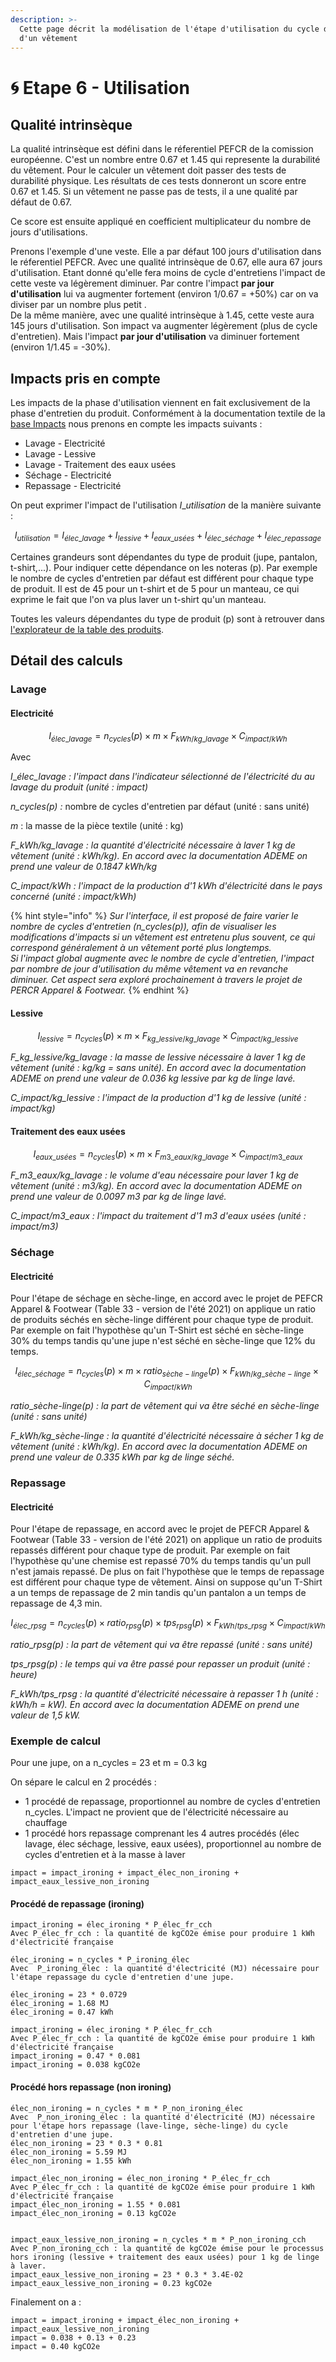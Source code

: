 ```yaml
---
description: >-
  Cette page décrit la modélisation de l'étape d'utilisation du cycle de vie
  d'un vêtement
---
```


# 🌀 Etape 6 - Utilisation

## Qualité intrinsèque

La qualité intrinsèque est défini dans le réferentiel PEFCR de la comission européenne. C'est un nombre entre 0.67 et 1.45 qui represente la durabilité du vêtement. Pour le calculer un vêtement  doit passer des tests de durabilité physique. Les résultats de ces tests donneront un score entre 0.67 et 1.45. Si un vêtement ne passe pas de tests, il a une qualité par défaut de 0.67.

Ce score est ensuite appliqué en coefficient multiplicateur du nombre de jours d'utilisations.&#x20;

Prenons l'exemple d'une veste. Elle a par défaut 100 jours d'utilisation dans le réferentiel PEFCR. Avec une qualité intrinsèque de 0.67, elle aura 67 jours d'utilisation. Etant donné qu'elle fera moins de cycle d'entretiens l'impact de cette veste va légèrement diminuer. Par contre l'impact **par jour d'utilisation** lui va augmenter fortement (environ 1/0.67 = +50%) car on va diviser par un nombre plus petit .\
De la même manière, avec une qualité intrinsèque à 1.45, cette veste aura 145 jours d'utilisation. Son impact va augmenter légèrement (plus de cycle d'entretien). Mais l'impact **par jour d'utilisation** va diminuer fortement (environ 1/1.45 = -30%).

## Impacts pris en compte

Les impacts de la phase d'utilisation viennent en fait exclusivement de la phase d'entretien du produit. Conformément à la documentation textile de la [base Impacts](http://www.base-impacts.ademe.fr) nous prenons en compte les impacts suivants :&#x20;

* Lavage - Electricité
* Lavage - Lessive
* Lavage - Traitement des eaux usées
* Séchage - Electricité
* Repassage - Electricité

On peut exprimer l'impact de l'utilisation _I_\__utilisation_ de la manière suivante :

$$
I_{utilisation} = I_{élec\_lavage} + I_{lessive} + 
I_{eaux\_usées} + I_{élec\_séchage} + I_{élec\_repassage}
$$

Certaines grandeurs sont dépendantes du type de produit (jupe, pantalon, t-shirt,...). Pour indiquer cette dépendance on les noteras (p). Par exemple le nombre de cycles d'entretien par défaut est différent pour chaque type de produit. Il est de 45 pour un t-shirt et de 5 pour un manteau, ce qui exprime le fait que l'on va plus laver un t-shirt qu'un manteau.

Toutes les valeurs dépendantes du type de produit (p) sont à retrouver dans [l'explorateur de la table des produits](https://wikicarbone.beta.gouv.fr/#/explore/products).&#x20;



## Détail des calculs&#x20;

### Lavage

#### Electricité&#x20;

$$
I_{élec\_lavage} = n_{cycles}(p) \times m \times F_{kWh/kg\_lavage} \times C_{impact/kWh}
$$

Avec&#x20;

_I_\__élec\_lavage : l'impact dans l'indicateur sélectionné de l'électricité du au lavage du produit (unité : impact)_

_n\_cycles(p) :_ nombre de cycles d'entretien par défaut (unité : sans unité)

_m_ : la masse de la pièce textile (unité : kg)

_F\_kWh/kg\_lavage : la quantité d'électricité nécessaire à laver 1 kg de vêtement (unité : kWh/kg). En accord avec la documentation ADEME on prend une valeur de 0.1847 kWh/kg_

_C\_impact/kWh :  l'impact de la production d'1 kWh d'électricité dans le pays concerné (unité : impact/kWh)_

{% hint style="info" %}
_Sur l'interface, il est proposé de faire varier le nombre de cycles d'entretien (n\_cycles(p)), afin de visualiser les modifications d'impacts si un vêtement est entretenu plus souvent, ce qui correspond généralement à un vêtement porté plus longtemps._\
_Si l'impact global augmente avec le nombre de cycle d'entretien, l'impact par nombre de jour d'utilisation du même vêtement va en revanche diminuer. Cet aspect sera exploré prochainement à travers le projet de PERCR Apparel & Footwear._
{% endhint %}

#### Lessive

$$
I_{lessive} = n_{cycles}(p) \times m \times F_{kg\_lessive/kg\_lavage} \times C_{impact/kg\_lessive}
$$

_F\_kg\_lessive/kg\_lavage : la masse de lessive nécessaire à laver 1 kg de vêtement (unité : kg/kg = sans unité). En accord avec la documentation ADEME on prend une valeur de 0.036 kg lessive par kg de linge lavé._

_C\_impact/kg\_lessive :  l'impact de la production d'1 kg de lessive (unité : impact/kg)_

#### Traitement des eaux usées

$$
I_{eaux\_usées} = n_{cycles}(p)\times m \times F_{m3\_eaux/kg\_lavage} \times C_{impact/m3\_eaux}
$$

_F\_m3\_eaux/kg\_lavage : le volume d'eau nécessaire pour laver 1 kg de vêtement (unité : m3/kg). En accord avec la documentation ADEME on prend une valeur de 0.0097 m3 par kg de linge lavé._&#x20;

_C\_impact/m3\_eaux :  l'impact du traitement d'1 m3 d'eaux usées (unité : impact/m3)_

### Séchage

#### Electricité

Pour l'étape de séchage en sèche-linge, en accord avec le projet de PEFCR Apparel & Footwear (Table 33 - version de l'été 2021) on applique un ratio de produits séchés en sèche-linge différent pour chaque type de produit. Par exemple on fait l'hypothèse qu'un T-Shirt est séché en sèche-linge 30% du temps tandis qu'une jupe n'est séché en sèche-linge que 12% du temps.

$$
I_{élec\_séchage} = n_{cycles}(p) \times m\times ratio_{sèche-linge}(p) \times F_{kWh/kg\_sèche-linge} \times C_{impact/kWh}
$$

_ratio_\__sèche-linge(p) : la part de vêtement qui va être séché en sèche-linge (unité : sans unité)_

_F\_kWh/kg\_sèche-linge : la quantité d'électricité nécessaire à sécher 1 kg de vêtement (unité : kWh/kg). En accord avec la documentation ADEME on prend une valeur de 0.335 kWh par kg de linge séché._&#x20;

### Repassage

#### Electricité

Pour l'étape de repassage, en accord avec le projet de PEFCR Apparel & Footwear (Table 33 - version de l'été 2021) on applique un ratio de produits repassés différent pour chaque type de produit. Par exemple on fait l'hypothèse qu'une chemise est repassé 70% du temps tandis qu'un pull n'est jamais repassé. De plus on fait l'hypothèse que le temps de repassage est différent pour chaque type de vêtement. Ainsi on suppose qu'un T-Shirt a un temps de repassage de 2 min tandis qu'un pantalon a un temps de repassage de 4,3 min.

$$
I_{élec\_rpsg} = n_{cycles}(p)\times ratio_{rpsg}(p) \times tps_{rpsg}(p) \times F_{kWh/tps\_rpsg} \times C_{impact/kWh}
$$

_ratio_\__rpsg(p) : la part de vêtement qui va être repassé (unité : sans unité)_

_tps_\__rpsg(p) : le temps qui va être passé pour repasser un produit (unité : heure)_

_F\_kWh/tps\_rpsg : la quantité d'électricité nécessaire à repasser 1 h (unité : kWh/h = kW). En accord avec la documentation ADEME on prend une valeur de 1,5 kW._



### Exemple de calcul

Pour une jupe, on a n\_cycles = 23 et m = 0.3 kg

On sépare le calcul en 2 procédés :&#x20;

* 1 procédé de repassage, proportionnel au nombre de cycles d'entretien n\_cycles. L'impact ne provient que de l'électricité nécessaire au chauffage
* 1 procédé hors repassage comprenant les 4 autres procédés (élec lavage, élec séchage, lessive, eaux usées), proportionnel au nombre de cycles d'entretien et à la masse à laver

```
impact = impact_ironing + impact_élec_non_ironing + impact_eaux_lessive_non_ironing
```

#### Procédé de repassage (ironing)

```
impact_ironing = élec_ironing * P_élec_fr_cch
Avec P_élec_fr_cch : la quantité de kgCO2e émise pour produire 1 kWh d'électricité française

élec_ironing = n_cycles * P_ironing_élec
Avec  P_ironing_élec : la quantité d'électricité (MJ) nécessaire pour l'étape repassage du cycle d'entretien d'une jupe.

élec_ironing = 23 * 0.0729
élec_ironing = 1.68 MJ
élec_ironing = 0.47 kWh

impact_ironing = élec_ironing * P_élec_fr_cch
Avec P_élec_fr_cch : la quantité de kgCO2e émise pour produire 1 kWh d'électricité française
impact_ironing = 0.47 * 0.081
impact_ironing = 0.038 kgCO2e
```

#### Procédé hors repassage (non ironing)

```
élec_non_ironing = n_cycles * m * P_non_ironing_élec
Avec  P_non_ironing_élec : la quantité d'électricité (MJ) nécessaire pour l'étape hors repassage (lave-linge, sèche-linge) du cycle d'entretien d'une jupe.
élec_non_ironing = 23 * 0.3 * 0.81
élec_non_ironing = 5.59 MJ
élec_non_ironing = 1.55 kWh

impact_élec_non_ironing = élec_non_ironing * P_élec_fr_cch
Avec P_élec_fr_cch : la quantité de kgCO2e émise pour produire 1 kWh d'électricité française
impact_élec_non_ironing = 1.55 * 0.081
impact_élec_non_ironing = 0.13 kgCO2e


impact_eaux_lessive_non_ironing = n_cycles * m * P_non_ironing_cch
Avec P_non_ironing_cch : la quantité de kgCO2e émise pour le processus hors ironing (lessive + traitement des eaux usées) pour 1 kg de linge à laver.
impact_eaux_lessive_non_ironing = 23 * 0.3 * 3.4E-02
impact_eaux_lessive_non_ironing = 0.23 kgCO2e
```

Finalement on a :

```
impact = impact_ironing + impact_élec_non_ironing + impact_eaux_lessive_non_ironing
impact = 0.038 + 0.13 + 0.23
impact = 0.40 kgCO2e
```

